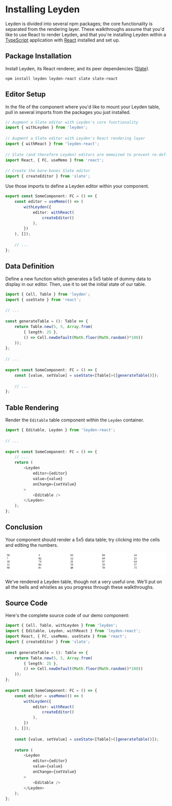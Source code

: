 # Installing Leyden

Leyden is divided into several npm packages; the core functionality is separated from the rendering layer. These walkthroughs assume that you'd like to use React to render Leyden, and that you're installing Leyden within a [TypeScript][typescript] application with [React][react] installed and set up.

## Package Installation

Install Leyden, its React renderer, and its peer dependencies ([Slate][slate]).

```text
npm install leyden leyden-react slate slate-react
```

## Editor Setup

In the file of the component where you'd like to mount your Leyden table, pull in several imports from the packages you just installed.

```typescript
// Augment a Slate editor with Leyden's core functionality
import { withLeyden } from 'leyden';

// Augment a Slate editor with Leyden's React rendering layer 
import { withReact } from 'leyden-react';

// Slate (and therefore Leyden) editors are memoized to prevent re-definition
import React, { FC, useMemo } from 'react';

// Create the bare-bones Slate editor
import { createEditor } from 'slate';
```

Use those imports to define a Leyden editor within your component.

```typescript
export const SomeComponent: FC = () => {
    const editor = useMemo(() => (
        withLeyden({
            editor: withReact(
                createEditor()
            ),
        })
    ), []);

    // ...
};
```

## Data Definition

Define a new function which generates a 5x5 table of dummy data to display in our editor. Then, use it to set the initial state of our table.

```typescript
import { Cell, Table } from 'leyden';
import { useState } from 'react';

// ...

const generateTable = (): Table => {
    return Table.new(5, 5, Array.from(
        { length: 25 },
        () => Cell.newDefault(Math.floor(Math.random()*100))
    ));
};

// ...

export const SomeComponent: FC = () => {
    const [value, setValue] = useState<[Table]>([generateTable()]);

    // ...
};
```

## Table Rendering

Render the `Editable` table component within the `Leyden` container.

```typescript
import { Editable, Leyden } from 'leyden-react';

// ...

export const SomeComponent: FC = () => {
    // ...
    return (
        <Leyden
            editor={editor}
            value={value}
            onChange={setValue}
        >
            <Editable />
        </Leyden>
    );
};
```

## Conclusion

Your component should render a 5x5 data table; try clicking into the cells and editing the numbers.

![](../.gitbook/assets/basic-table.png)

We've rendered a Leyden table, though not a very useful one. We'll put on all the bells and whistles as you progress through these walkthroughs.

## Source Code

Here's the complete source code of our demo component:

```typescript
import { Cell, Table, withLeyden } from 'leyden';
import { Editable, Leyden, withReact } from 'leyden-react';
import React, { FC, useMemo, useState } from 'react';
import { createEditor } from 'slate';

const generateTable = (): Table => {
    return Table.new(5, 5, Array.from(
        { length: 25 },
        () => Cell.newDefault(Math.floor(Math.random()*100))
    ));
};

export const SomeComponent: FC = () => {
    const editor = useMemo(() => (
        withLeyden({
            editor: withReact(
                createEditor()
            ),
        })
    ), []);

    const [value, setValue] = useState<[Table]>([generateTable()]);

    return (
        <Leyden
            editor={editor}
            value={value}
            onChange={setValue}
        >
            <Editable />
        </Leyden>
    );
};
```

[react]: https://reactjs.org/
[slate]: https://github.com/ianstormtaylor/slate
[typescript]: https://www.typescriptlang.org/
